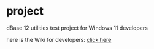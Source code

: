 # project
dBase 12 utilities test project
for Windows 11 developers

here is the Wiki for developers: <a href="https://github.com/paule32/project/wiki">click here</a>
